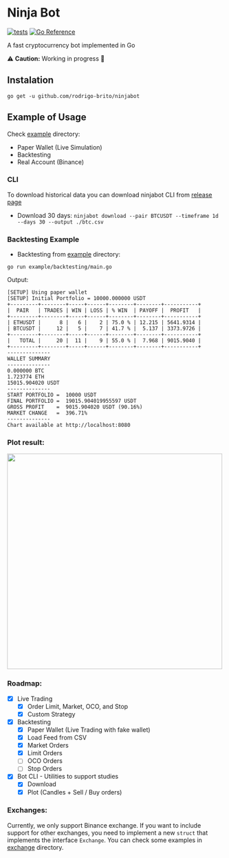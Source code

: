 # Ninja Bot

[![tests](https://github.com/rodrigo-brito/ninjabot/actions/workflows/ci.yaml/badge.svg)](https://github.com/rodrigo-brito/ninjabot/actions/workflows/ci.yaml)
[![Go Reference](https://pkg.go.dev/badge/github.com/rodrigo-brito/ninjabot.svg)](https://pkg.go.dev/github.com/rodrigo-brito/ninjabot)

A fast cryptocurrency bot implemented in Go

:warning: **Caution:** Working in progress :construction:

## Instalation

`go get -u github.com/rodrigo-brito/ninjabot`

## Example of Usage

Check [example](example) directory:

- Paper Wallet (Live Simulation)
- Backtesting
- Real Account (Binance)

### CLI

To download historical data you can download ninjabot CLI from [release page](https://github.com/rodrigo-brito/ninjabot/releases)
- Download 30 days: `ninjabot download --pair BTCUSDT --timeframe 1d --days 30 --output ./btc.csv`

### Backtesting Example

- Backtesting from [example](example) directory:
```
go run example/backtesting/main.go
```

Output:

```
[SETUP] Using paper wallet                   
[SETUP] Initial Portfolio = 10000.000000 USDT 
+---------+--------+-----+------+--------+--------+-----------+
|  PAIR   | TRADES | WIN | LOSS | % WIN  | PAYOFF |  PROFIT   |
+---------+--------+-----+------+--------+--------+-----------+
| ETHUSDT |      8 |   6 |    2 | 75.0 % | 12.215 | 5641.9314 |
| BTCUSDT |     12 |   5 |    7 | 41.7 % |  5.137 | 3373.9726 |
+---------+--------+-----+------+--------+--------+-----------+
|   TOTAL |     20 |  11 |    9 | 55.0 % |  7.968 | 9015.9040 |
+---------+--------+-----+------+--------+--------+-----------+
--------------
WALLET SUMMARY
--------------
0.000000 BTC
1.723774 ETH
15015.904020 USDT
--------------
START PORTFOLIO =  10000 USDT
FINAL PORTFOLIO =  19015.904019955597 USDT
GROSS PROFIT    =  9015.904020 USDT (90.16%)
MARKET CHANGE   =  396.71%
--------------
Chart available at http://localhost:8080
```

### Plot result:

<img width="500"  src="https://user-images.githubusercontent.com/7620947/118583297-38f69580-b76b-11eb-8a7f-ad3999541cac.png"/>

### Roadmap:

- [x] Live Trading
  - [x] Order Limit, Market, OCO, and Stop
  - [x] Custom Strategy

- [x] Backtesting
  - [x] Paper Wallet (Live Trading with fake wallet)
  - [x] Load Feed from CSV
  - [x] Market Orders
  - [x] Limit Orders
  - [ ] OCO Orders
  - [ ] Stop Orders
  
- [x] Bot CLI - Utilities to support studies
  - [x] Download
  - [x] Plot (Candles + Sell / Buy orders)

### Exchanges:

Currently, we only support Binance exchange. If you want to include support for other exchanges, you need to implement a new `struct` that implements the interface `Exchange`. You can check some examples in [exchange](./pkg/exchange) directory.
